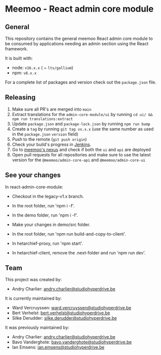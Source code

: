 # Meemoo - React admin core module

## General

This repository contains the general meemoo React admin core module to be consumed by applications
needing an admin section using the React framework.

It is built with:

- node: `v16.x.x` ( ~ `lts/gallium`)
- npm: `v8.x.x`

For a complete list of packages and version check out the `package.json` file.

## Releasing

1. Make sure all PR's are merged into `main`
2. Extract translations for the `admin-core-module/ui` by running `cd ui/ && npm run translations:extract`
3. Update `package.json` and `package-lock.json` by running `npm run bump`
4. Create a `tag` by running `git tag vx.x.x` (use the same number as used in the `package.json` `version` field)
5. Push to the remote (`git push origin`)
6. Check your build's progress in [Jenkins](https://ci.meemoo.be/blue/organizations/jenkins/hetarchief%2Freact-admin-core-module/activity).
7. Go to [meemoo's nexus](http://do-prd-mvn-01.do.viaa.be:8081/#browse/browse:npm-viaa:%40meemoo) and check if both the `ui` and `api` are deployed
8. Open pull requests for all repositories and make sure to use the latest version for the `@meemoo/admin-core-api` and `@meemoo/admin-core-ui`

## See your changes

In react-admin-core-module:

- Checkout in the legacy-v1.x branch.
- In the root folder, run 'npm i -f'.
- In the demo folder, run 'npm i -f'.
- Make your changes in demo/src folder.
- In the root folder, run 'npm run build-and-copy-to-client'.

- In hetarchief-proxy, run 'npm start'.
- In hetarchief-client, remove the .next-folder and run 'npm run dev'.

## Team

This project was created by:

- Andry Charlier: andry.charlier@studiohyperdrive.be

It is currently maintained by:

- Ward Vercruyssen: ward.vercruyssen@studiohyperdrive.be
- Bert Verhelst: bert.verhelst@studiohyperdrive.be
- Silke Derudder: silke.derudder@studiohyperdrive.be

It was previously maintained by:

- Andry Charlier: andry.charlier@studiohyperdrive.be
- Bavo Vanderghote: bavo.vanderghote@studiohyperdrive.be
- Ian Emsens: ian.emsens@studiohyperdrive.be
